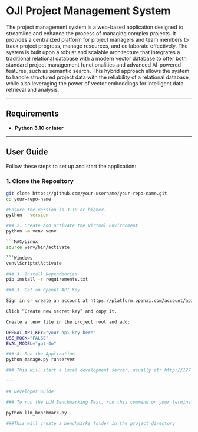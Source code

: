 # OJI Project Management System

The project management system is a web-based application designed to streamline and enhance the process of managing complex projects. It provides a centralized platform for project managers and team members to track project progress, manage resources, and collaborate effectively. The system is built upon a robust and scalable architecture that integrates a traditional relational database with a modern vector database to offer both standard project management functionalities and advanced AI-powered features, such as semantic search. This hybrid approach allows the system to handle structured project data with the reliability of a relational database, while also leveraging the power of vector embeddings for intelligent data retrieval and analysis.

---

## Requirements
- **Python 3.10 or later** 

---

## User Guide

Follow these steps to set up and start the application:

### 1. Clone the Repository 
```bash
git clone https://github.com/your-username/your-repo-name.git
cd your-repo-name

#Ensure the version is 3.10 or higher.
python --version

### 2. Create and activate the Virtual Environment 
python -m venv venv

```MAC/Linux
source venv/bin/activate

```Windows 
venv\Scripts\Activate

### 3. Install Dependencies 
pip install -r requirements.txt

### 3. Get an OpenAI API Key

Sign in or create an account at https://platform.openai.com/account/api-keys

Click “Create new secret key” and copy it.

Create a .env file in the project root and add:

OPENAI_API_KEY="your-api-key-here"
USE_MOCK="FALSE"
EVAL_MODEL="gpt-4o"

### 4. Run the Application 
python manage.py runserver

### This will start a local development server, usually at: http://127.0.0.1:8000/. Copy and paste the link into your browser, and you are ready to start planning your projects!

---

## Developer Guide

### To run the LLM Benchmarking Test, run this command on your terminal 

python llm_benchmark.py

###This will create a benchmarks folder in the project directory
